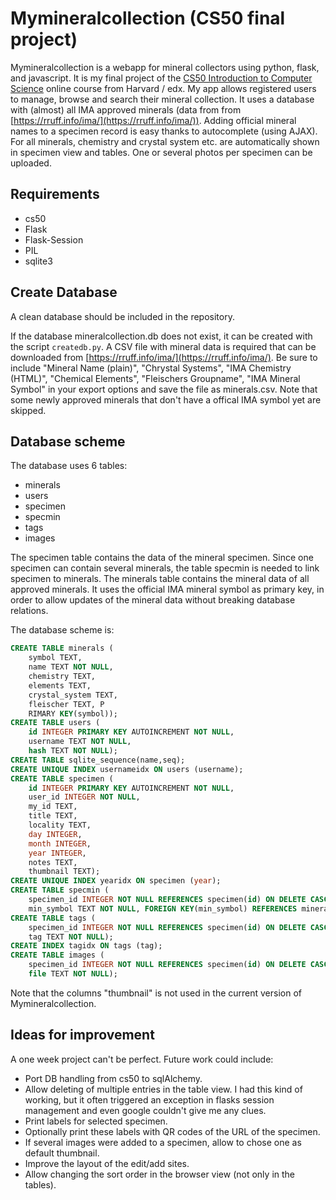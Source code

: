 # Mymineralcollection (CS50 final project)
Mymineralcollection is a webapp for mineral collectors using python, flask, and javascript. It is my final project of the [CS50 Introduction to Computer Science](https://www.edx.org/cs50) online course from Harvard / edx. My app allows registered users to manage, browse and search their mineral collection. It uses a database with (almost) all IMA approved minerals (data from from [https://rruff.info/ima/](https://rruff.info/ima/)). Adding official mineral names to a specimen record is easy thanks to autocomplete (using AJAX). For all minerals, chemistry and crystal system etc. are automatically shown in specimen view and tables. One or several photos per specimen can be uploaded.


## Requirements
- cs50
- Flask
- Flask-Session
- PIL
- sqlite3

## Create Database
A clean database should be included in the repository.

If the database mineralcollection.db does not exist, it can be created with the script `createdb.py`. A CSV file with mineral data is required that can be downloaded from [https://rruff.info/ima/](https://rruff.info/ima/). Be sure to include "Mineral Name (plain)", "Chrystal Systems", "IMA Chemistry (HTML)", "Chemical Elements", "Fleischers Groupname", "IMA Mineral Symbol" in your export options and save the file as minerals.csv. Note that some newly approved minerals that don't have a offical IMA symbol yet are skipped.

## Database scheme
The database uses 6 tables:
- minerals
- users
- specimen
- specmin
- tags
- images

The specimen table contains the data of the mineral specimen. Since one specimen can contain several minerals, the table specmin is needed to link specimen to minerals. The minerals table contains the mineral data of all approved minerals. It uses the official IMA mineral symbol as primary key, in order to allow updates of the mineral data without breaking database relations.

The database scheme is:

``` sql
CREATE TABLE minerals (
    symbol TEXT, 
    name TEXT NOT NULL, 
    chemistry TEXT, 
    elements TEXT, 
    crystal_system TEXT, 
    fleischer TEXT, P
    RIMARY KEY(symbol));
CREATE TABLE users (
    id INTEGER PRIMARY KEY AUTOINCREMENT NOT NULL, 
    username TEXT NOT NULL, 
    hash TEXT NOT NULL);
CREATE TABLE sqlite_sequence(name,seq);
CREATE UNIQUE INDEX usernameidx ON users (username);
CREATE TABLE specimen (
    id INTEGER PRIMARY KEY AUTOINCREMENT NOT NULL, 
    user_id INTEGER NOT NULL, 
    my_id TEXT, 
    title TEXT, 
    locality TEXT, 
    day INTEGER, 
    month INTEGER, 
    year INTEGER, 
    notes TEXT, 
    thumbnail TEXT);
CREATE UNIQUE INDEX yearidx ON specimen (year);
CREATE TABLE specmin (
    specimen_id INTEGER NOT NULL REFERENCES specimen(id) ON DELETE CASCADE, 
    min_symbol TEXT NOT NULL, FOREIGN KEY(min_symbol) REFERENCES minerals(symbol));
CREATE TABLE tags (
    specimen_id INTEGER NOT NULL REFERENCES specimen(id) ON DELETE CASCADE, 
    tag TEXT NOT NULL);
CREATE INDEX tagidx ON tags (tag);
CREATE TABLE images (
    specimen_id INTEGER NOT NULL REFERENCES specimen(id) ON DELETE CASCADE, 
    file TEXT NOT NULL);
```

Note that the columns "thumbnail" is not used in the current version of Mymineralcollection.

## Ideas for improvement
A one week project can't be perfect. Future work could include:
- Port DB handling from cs50 to sqlAlchemy. 
- Allow deleting of multiple entries in the table view. I had this kind of working, but it often triggered an exception in flasks session management and even google couldn't give me any clues.
- Print labels for selected specimen.
- Optionally print these labels with QR codes of the URL of the specimen.
- If several images were added to a specimen, allow to chose one as default thumbnail. 
- Improve the layout of the edit/add sites.
- Allow changing the sort order in the browser view (not only in the tables).
